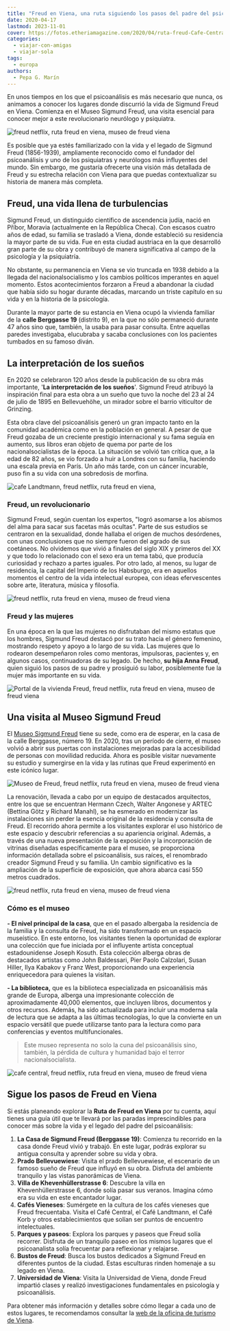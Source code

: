 ```yaml
---
title: "Freud en Viena, una ruta siguiendo los pasos del padre del psicoanálisis"
date: 2020-04-17
lastmod: 2023-11-01
cover: https://fotos.etheriamagazine.com/2020/04/ruta-freud-Cafe-Central.jpg
categories: 
  - viajar-con-amigas
  - viajar-sola
tags: 
  - europa
authors: 
  - Pepa G. Marín
---
```


En unos tiempos en los que el psicoanálisis es más necesario que nunca, os animamos a 
conocer los lugares donde discurrió la vida de Sigmund Freud en Viena. Comienza en el 
Museo Sigmund Freud, una visita esencial para conocer mejor a este revolucionario 
neurólogo y psiquiatra. 

![freud netflix, ruta freud en viena, museo de freud viena](https://fotos.etheriamagazine.com/2020/04/ruta-viena-Sigmund-Freud.jpg "Freud (1906): © Sigmund Freud Privatstiftung. Diván: © Gerald Zugmann. Entrada: © Florian Lierzer/ Sigmund Freud Foundation")

<!-- LEGACY_UPDATED: **Actualizado 11/2023** -->

Es posible que ya estés familiarizado con la vida y el legado de Sigmund Freud 
(1856-1939), ampliamente reconocido como el fundador del psicoanálisis y uno de los 
psiquiatras y neurólogos más influyentes del mundo. Sin embargo, me gustaría ofrecerte 
una visión más detallada de Freud y su estrecha relación con Viena para que puedas 
contextualizar su historia de manera más completa. 

## Freud, una vida llena de turbulencias

Sigmund Freud, un distinguido científico de ascendencia judía, nació en Příbor, Moravia 
(actualmente en la República Checa). Con escasos cuatro años de edad, su familia se 
trasladó a Viena, donde estableció su residencia la mayor parte de su vida. Fue en esta 
ciudad austriaca en la que desarrolló gran parte de su obra y contribuyó de manera 
significativa al campo de la psicología y la psiquiatría. 

No obstante, su permanencia en Viena se vio truncada en 1938 debido a la llegada del 
nacionalsocialismo y los cambios políticos imperantes en aquel momento. Estos 
acontecimientos forzaron a Freud a abandonar la ciudad que había sido su hogar durante 
décadas, marcando un triste capítulo en su vida y en la historia de la psicología. 

Durante la mayor parte de su estancia en Viena ocupó la vivienda familiar de la **calle 
Berggasse 19** (distrito 9), en la que no sólo permaneció durante 47 años sino que, 
también, la usaba para pasar consulta. Entre aquellas paredes investigaba, elucubraba y 
sacaba conclusiones con los pacientes tumbados en su famoso diván. 

## La interpretación de los sueños

En 2020 se celebraron 120 años desde la publicación de su obra más importante, '**La 
interpretación de los sueños**'. Sigmund Freud atribuyó la inspiración final para esta 
obra a un sueño que tuvo la noche del 23 al 24 de julio de 1895 en Bellevuehöhe, un 
mirador sobre el barrio viticultor de Grinzing. 

Esta obra clave del psicoanálisis generó un gran impacto tanto en la comunidad académica 
como en la población en general. A pesar de que Freud gozaba de un creciente prestigio 
internacional y su fama seguía en aumento, sus libros eran objeto de quema por parte de 
los nacionalsocialistas de la época. La situación se volvió tan crítica que, a la edad 
de 82 años, se vio forzado a huir a Londres con su familia, haciendo una escala previa 
en París. Un año más tarde, con un cáncer incurable, puso fin a su vida con una 
sobredosis de morfina. 

![cafe Landtmann, freud netflix, ruta freud en viena,](https://fotos.etheriamagazine.com/2020/04/ruta-freud-Cafe-Landtmann.jpg "El Café Landtmann era uno de los favoritos de Freud.  © WienTourismus/Christian Stemper")

### Freud, un revolucionario

Sigmund Freud, según cuentan los expertos, "logró asomarse a los abismos del alma para 
sacar sus facetas más ocultas". Parte de sus estudios se centraron en la sexualidad, 
donde hallaba el origen de muchos desórdenes, con unas conclusiones que no siempre 
fueron del agrado de sus coetáneos. No olvidemos que vivió a finales del siglo XIX y 
primeros del XX y que todo lo relacionado con el sexo era un tema tabú, que producía 
curiosidad y rechazo a partes iguales. Por otro lado, al menos, su lugar de residencia, 
la capital del Imperio de los Habsburgo, era en aquellos momentos el centro de la vida 
intelectual europea, con ideas efervescentes sobre arte, literatura, música y filosofía. 

![freud netflix, ruta freud en viena, museo de freud viena](https://fotos.etheriamagazine.com/2020/04/Sigmund-Freud-1920.jpg "Freud (1920) y 'La interpretación de los sueños'. © Sigmund Freud Privatstiftung")

### Freud y las mujeres

En una época en la que las mujeres no disfrutaban del mismo estatus que los hombres, 
Sigmund Freud destacó por su trato hacia el género femenino, mostrando respeto y apoyo a 
lo largo de su vida. Las mujeres que lo rodearon desempeñaron roles como mentoras, 
impulsoras, pacientes y, en algunos casos, continuadoras de su legado. De hecho, **su 
hija Anna Freud**, quien siguió los pasos de su padre y prosiguió su labor, posiblemente 
fue la mujer más importante en su vida. 

![Portal de la vivienda Freud, freud netflix, ruta freud en viena, museo de freud viena](https://fotos.etheriamagazine.com/2020/04/ruta-freud-calle-berggasse.jpg "Portal de la vivienda y Museo de Freud. © Alexander Ch. Wulz/ Sigmund Freud Foundation")

## Una visita al Museo Sigmund Freud

El [Museo Sigmund Freud](https://www.freud-museum.at/en/) tiene su sede, como era de 
esperar, en la casa de la calle Berggasse, número 19. En 2020, tras un período de 
cierre, el museo volvió a abrir sus puertas con instalaciones mejoradas para la 
accesibilidad de personas con movilidad reducida. Ahora es posible visitar nuevamente su 
estudio y sumergirse en la vida y las rutinas que Freud experimentó en este icónico 
lugar. 

![Museo de Freud, freud netflix, ruta freud en viena, museo de freud viena](https://fotos.etheriamagazine.com/2020/04/ruta-freud-museo.jpg "Entrada del Museo de Freud. © Qucumber.at")

La renovación, llevada a cabo por un equipo de destacados arquitectos, entre los que se 
encuentran Hermann Czech, Walter Angonese y ARTEC (Bettina Götz y Richard Manahl), se ha 
esmerado en modernizar las instalaciones sin perder la esencia original de la residencia 
y consulta de Freud. El recorrido ahora permite a los visitantes explorar el uso 
histórico de este espacio y descubrir referencias a su apariencia original. Además, a 
través de una nueva presentación de la exposición y la incorporación de vitrinas 
diseñadas específicamente para el museo, se proporciona información detallada sobre el 
psicoanálisis, sus raíces, el renombrado creador Sigmund Freud y su familia. Un cambio 
significativo es la ampliación de la superficie de exposición, que ahora abarca casi 550 
metros cuadrados. 

![freud netflix, ruta freud en viena, museo de freud viena](https://fotos.etheriamagazine.com/2020/04/ruta-freud-sala-espera.jpg "Sala de espera de la consulta de Freud. © Qucumber.at")

### Cómo es el museo

**- El nivel principal de la casa**, que en el pasado albergaba la residencia de la 
familia y la consulta de Freud, ha sido transformado en un espacio museístico. En este 
entorno, los visitantes tienen la oportunidad de explorar una colección que fue iniciada 
por el influyente artista conceptual estadounidense Joseph Kosuth. Esta colección 
alberga obras de destacados artistas como John Baldessari, Pier Paolo Calzolari, Susan 
Hiller, Ilya Kabakov y Franz West, proporcionando una experiencia enriquecedora para 
quienes la visitan. 

**- La biblioteca,** que es la biblioteca especializada en psicoanálisis más grande de 
Europa, alberga una impresionante colección de aproximadamente 40,000 elementos, que 
incluyen libros, documentos y otros recursos. Además, ha sido actualizada para incluir 
una moderna sala de lectura que se adapta a las últimas tecnologías, lo que la convierte 
en un espacio versátil que puede utilizarse tanto para la lectura como para conferencias 
y eventos multifuncionales. 

> Este museo representa no solo la cuna del psicoanálisis sino, también, la pérdida de 
> cultura y humanidad bajo el terror nacionalsocialista. 

![cafe central, freud netflix, ruta freud en viena, museo de freud viena](https://fotos.etheriamagazine.com/2020/04/ruta-freud-Cafe-Central.jpg "Café Central. © WienTourismus/Christian Stemper")

## Sigue los pasos de Freud en Viena

Si estás planeando explorar la **Ruta de Freud en Viena** por tu cuenta, aquí tienes una 
guía útil que te llevará por las paradas imprescindibles para conocer más sobre la vida 
y el legado del padre del psicoanálisis: 

1. **La Casa de Sigmund Freud (Berggasse 19)**: Comienza tu recorrido en la casa donde Freud vivió y trabajó. En este lugar, podrás explorar su antigua consulta y aprender sobre su vida y obra.
2. **Prado Bellevuewiese**: Visita el prado Bellevuewiese, el escenario de un famoso sueño de Freud que influyó en su obra. Disfruta del ambiente tranquilo y las vistas panorámicas de Viena.
3. **Villa de Khevenhüllerstrasse 6**: Descubre la villa en Khevenhüllerstrasse 6, donde solía pasar sus veranos. Imagina cómo era su vida en este encantador lugar.
4. **Cafés Vieneses**: Sumérgete en la cultura de los cafés vieneses que Freud frecuentaba. Visita el Café Central, el Café Landtmann, el Café Korb y otros establecimientos que solían ser puntos de encuentro intelectuales.
5. **Parques y paseos**: Explora los parques y paseos que Freud solía recorrer. Disfruta de un tranquilo paseo en los mismos lugares que el psicoanalista solía frecuentar para reflexionar y relajarse.
6. **Bustos de Freud**: Busca los bustos dedicados a Sigmund Freud en diferentes puntos de la ciudad. Estas esculturas rinden homenaje a su legado en Viena.
7. **Universidad de Viena**: Visita la Universidad de Viena, donde Freud impartió clases y realizó investigaciones fundamentales en psicología y psicoanálisis.

Para obtener más información y detalles sobre cómo llegar a cada uno de estos lugares, 
te recomendamos consultar la [web de la oficina de turismo de 
Viena](http://www.wien.info).
